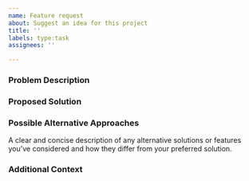 ```yaml
---
name: Feature request
about: Suggest an idea for this project
title: ''
labels: type:task
assignees: ''

---
```

<!--
Note: Please search the issue tracker to see if this feature has already been
requested.
-->

### Problem Description
<!--
Is your feature request related to a problem?
Add a clear and concise description of what the problem is.
Ex. I'm always frustrated when [...]
-->

### Proposed Solution
<!-- Describe the solution you'd like to see implemented -->

### Possible Alternative Approaches
<!--
Describe alternative solutions or workarounds you've considered -->
A clear and concise description of any alternative solutions or features you've
considered and how they differ from your preferred solution.

### Additional Context
<!--
Links? References? Anything that will give us more context about the problem
that you want to be solved!
-->
